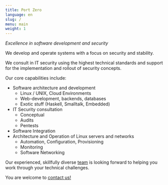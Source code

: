 ```yaml
---
title: Port Zero
language: en
slug: /
menu: main
weight: 1
---
```


*Excellence in software development and security*

We develop and operate systems with a focus on security and stability.

We consult in IT security using the highest technical standards and support for the implementation and rollout of security concepts.

Our core capabilities include:

* Software architecture and development
  - Linux / UNIX, Cloud Environments
  - Web-development, backends, databases
  - Exotic stuff (Haskell, Smalltalk, Embedded)
* IT Security consultation
  - Conceptual
  - Audits
  - Pentests
* Software Integration
* Architecture and Operation of Linux servers and networks
  - Automation, Configuration, Provisioning
  - Monitoring
  - Software Networking

Our experienced, skillfully diverse [team](/team/) is looking forward to helping you work through your technical challenges.

You are welcome to [contact us!](/contact/)
